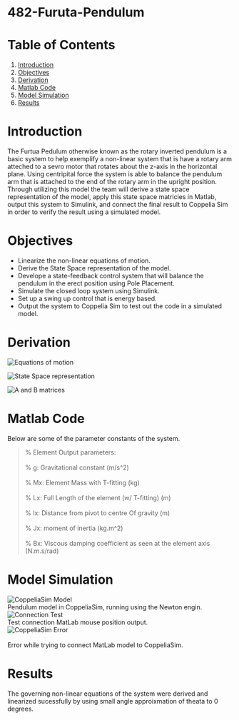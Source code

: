 # 482-Furuta-Pendulum

  # Table of Contents  
1) [Introduction](#headers)  
2) [Objectives](#headers)  
3) [Derivation](#headers) 
4) [Matlab Code](#headers) 
5) [Model Simulation](#headers) 
6) [Results](#headers) 

  # Introduction
  The Furtua Pedulum otherwise known as the rotary inverted pendulum is a basic system to help exemplify a non-linear system that is have a rotary arm atteched to a sevro motor that rotates about the z-axis in the horizontal plane. Using centripital force the system is able to balance the pendulum arm that is attached to the end of the rotary arm in the upright position. Through utilizing this model the team will derive a state space representation of the model, apply this state space matricies in Matlab, output this system to Simulink, and connect the final result to Coppelia Sim in order to verify the result using a simulated model.    

  # Objectives
* Linearize the non-linear equations of motion.
* Derive the State Space representation of the model.
* Develope a state-feedback control system that will balance the pendulum in the erect position using Pole Placement.
* Simulate the closed loop system using Simulink.
* Set up a swing up control that is energy based.
* Output the system to Coppelia Sim to test out the code in a simulated model.

 # Derivation
![Equations of motion](https://github.com/jmmather10/482-Furuta-Pendulum/blob/main/Pendulum_Images/Derivations__Page_1.png?raw=true "Derivations Pg 1")

![State Space representation](https://github.com/jmmather10/482-Furuta-Pendulum/blob/main/Pendulum_Images/Derivations__Page_2.png?raw=true "Derivations Pg 2")
  
![A and B matrices](https://github.com/jmmather10/482-Furuta-Pendulum/blob/main/Pendulum_Images/Derivations__Page_3.png?raw=true "Derivations Pg 3")
   
  # Matlab Code
Below are some of the parameter constants of the system.
<br/>
>% Element Output parameters:<br/>
><br/>% g:             Gravitational constant                         (m/s^2)<br/>
><br/>% Mx:            Element Mass with T-fitting                    (kg)<br/>
><br/>% Lx:            Full Length of the element (w/ T-fitting)      (m)<br/>
><br/>% lx:            Distance from pivot to centre Of gravity       (m)<br/>
><br/>% Jx:            moment of inertia                              (kg.m^2)<br/>
><br/>% Bx:            Viscous damping coefficient as seen at the element axis (N.m.s/rad)<br/> 
 
  # Model Simulation
 
 ![CoppeliaSim Model](https://github.com/jmmather10/482-Furuta-Pendulum/blob/main/Pendulum_Images/Sad_Pendulum.jpg?raw=true "CoppeliaSim Model") 
 <br/>Pendulum model in CoppeliaSim, running using the Newton engin.<br/>
 ![Connection Test](https://github.com/jmmather10/482-Furuta-Pendulum/blob/main/Pendulum_Images/Test_Connect.jpg?raw=true "Connection Test")
 <br/>Test connection MatLab mouse position output.<br/> 
 ![CoppeliaSim Error](https://github.com/jmmather10/482-Furuta-Pendulum/blob/main/Pendulum_Images/Connection_Error.jpg?raw=true "CoppeliaSim Error")  
 <br/>Error while trying to connect MatLab model to CoppeliaSim.<br/> 
  
  
  
  
  # Results
The governing non-linear equations of the system were derived and linearized sucessfully
by using small angle approixmation of theata to 0 degrees.
